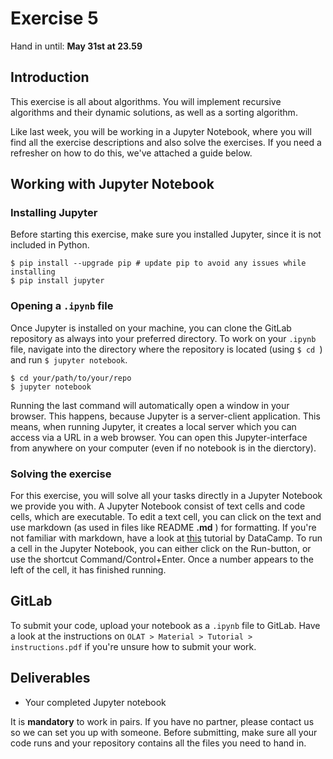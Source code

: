 # Exercise 5

Hand in until: **May 31st at 23.59**

## Introduction

This exercise is all about algorithms. You will implement recursive algorithms and their dynamic solutions, as well as a sorting algorithm.

Like last week, you will be working in a Jupyter Notebook, where you will find all the exercise descriptions and also solve the exercises. If you need a refresher on how to do this, we've attached a guide below.



## Working with Jupyter Notebook

### Installing Jupyter

Before starting this exercise, make sure you installed Jupyter, since it is not included in Python.

```shell
$ pip install --upgrade pip	# update pip to avoid any issues while installing
$ pip install jupyter
```

### Opening a ```.ipynb``` file

Once Jupyter is installed on your machine, you can clone the GitLab repository as always into your preferred directory. To work on your ```.ipynb``` file, navigate into the directory where the repository is located (using ```$ cd ```) and run ```$ jupyter notebook```.

```shell
$ cd your/path/to/your/repo
$ jupyter notebook
```

Running the last command will automatically open a window in your browser. This happens, because Jupyter is a server-client application. This means, when running Jupyter, it creates a local server which you can access via a URL in a web browser. You can open this Jupyter-interface from anywhere on your computer (even if no notebook is in the dierctory).


### Solving the exercise
For this exercise, you will solve all your tasks directly in a Jupyter Notebook we provide you with. A Jupyter Notebook consist of text cells and code cells, which are executable. To edit a text cell, you can click on the text and use markdown (as used in files like README **.md** ) for formatting. If you're not familiar with markdown, have a look at [this](https://www.datacamp.com/community/tutorials/markdown-in-jupyter-notebook) tutorial by DataCamp. To run a cell in the Jupyter Notebook, you can either click on the Run-button, or use the shortcut Command/Control+Enter. Once a number appears to the left of the cell, it has finished running.

## GitLab

To submit your code, upload your notebook as a ```.ipynb``` file to GitLab. Have a look at the instructions on ```OLAT > Material > Tutorial > instructions.pdf``` if you're unsure how to submit your work.

## Deliverables

* Your completed Jupyter notebook

It is **mandatory** to work in pairs. If you have no partner, please contact us so we can set you up with someone. Before submitting, make sure all your code runs and your repository contains all the files you need to hand in.
